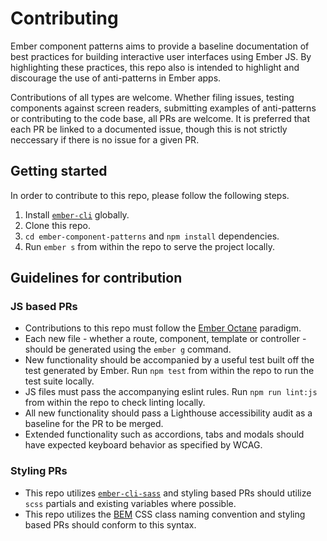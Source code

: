 # Contributing

Ember component patterns aims to provide a baseline documentation of best practices for building interactive user interfaces using Ember JS. By highlighting these practices, this repo also is intended to highlight and discourage the use of anti-patterns in Ember apps.

Contributions of all types are welcome. Whether filing issues, testing components against screen readers, submitting examples of anti-patterns or contributing to the code base, all PRs are welcome. It is preferred that each PR be linked to a documented issue, though this is not strictly neccessary if there is no issue for a given PR.

## Getting started

In order to contribute to this repo, please follow the following steps.
1. Install [`ember-cli`](https://cli.emberjs.com/release/) globally.
1. Clone this repo.
1. `cd ember-component-patterns` and `npm install` dependencies.
1. Run `ember s` from within the repo to serve the project locally.

## Guidelines for contribution
### JS based PRs
- Contributions to this repo must follow the [Ember Octane](https://emberjs.com/editions/octane) paradigm.
- Each new file - whether a route, component, template or controller - should be generated using the `ember g` command.
- New functionality should be accompanied by a useful test built off the test generated by Ember. Run `npm test` from within the repo to run the test suite locally.
- JS files must pass the accompanying eslint rules. Run `npm run lint:js` from within the repo to check linting locally.
- All new functionality should pass a Lighthouse accessibility audit as a baseline for the PR to be merged.
- Extended functionality such as accordions, tabs and modals should have expected keyboard behavior as specified by WCAG.

### Styling PRs
- This repo utilizes [`ember-cli-sass`](https://cli.emberjs.com/release/advanced-use/stylesheets/#scsssass) and styling based PRs should utilize `scss` partials and existing variables where possible.
- This repo utilizes the [BEM](http://getbem.com/) CSS class naming convention and styling based PRs should conform to this syntax.